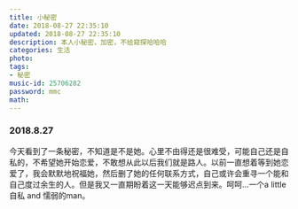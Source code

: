 ```yaml
---
title: 小秘密
date: 2018-08-27 22:35:10
updated: 2018-08-27 22:35:10
description: 本人小秘密，加密，不给窥探哈哈哈
categories: 生活
photo: 
tags: 
- 秘密
music-id: 25706282
password: mmc
math:
---
```

### 2018.8.27
今天看到了一条秘密，不知道是不是她。心里不由得还是很难受，可能自己还是自私的，不希望她开始恋爱，不敢想从此以后我们就是路人。以前一直想着等到她恋爱了，我会默默地祝福她，然后删了她的任何联系方式，自己或许会重寻一个能和自己度过余生的人。但是我又一直期盼着这一天能够迟点到来。呵呵...一个a little 自私 and 懦弱的man。
